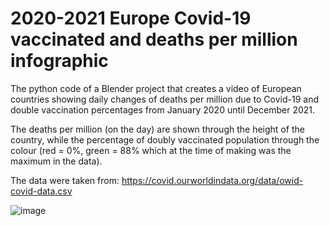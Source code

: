 # 2020-2021 Europe Covid-19 vaccinated and deaths per million infographic

The python code of a Blender project that creates a video of European countries showing daily changes of deaths per million due to Covid-19 and double vaccination percentages from January 2020 until December 2021.


The deaths per million (on the day) are shown through the height of the country, while the percentage of doubly vaccinated population through the colour (red = 0%, green = 88% which at the time of making was the maximum in the data).


The data were taken from:
https://covid.ourworldindata.org/data/owid-covid-data.csv



![image](https://user-images.githubusercontent.com/12892531/146226165-da20bae0-748f-4f98-b27a-101e448bb416.png)


